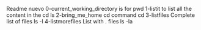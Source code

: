 Readme nuevo
0-current_working_directory is for pwd
1-listit to list all the content in the cd ls
2-bring_me_home cd command cd 
3-listfiles Complete list of files ls -l
4-listmorefiles List with . files ls -la

